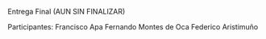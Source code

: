 Entrega Final
(AUN SIN FINALIZAR)

Participantes:
Francisco Apa
Fernando Montes de Oca
Federico Aristimuño